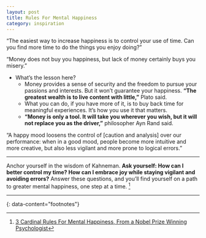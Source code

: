 ```yaml
---
layout: post
title: Rules For Mental Happiness
category: inspiration
---
```


“The easiest way to increase happiness is to control your use of time. Can you find more time to do the things you enjoy doing?”

“Money does not buy you happiness, but lack of money certainly buys you misery.”
- What’s the lesson here?
  - Money provides a sense of security and the freedom to pursue your passions and interests. But it won’t guarantee your happiness. __“The greatest wealth is to live content with little,”__ Plato said.
  - What you can do, if you have more of it, is to buy back time for meaningful experiences. It’s how you use it that matters.
  - __“Money is only a tool. It will take you wherever you wish, but it will not replace you as the driver,”__ philosopher Ayn Rand said.

“A happy mood loosens the control of [caution and analysis] over our performance: when in a good mood, people become more intuitive and more creative, but also less vigilant and more prone to logical errors.”

---

Anchor yourself in the wisdom of Kahneman. __Ask yourself: How can I better control my time? How can I embrace joy while staying vigilant and avoiding errors?__ Answer these questions, and you’ll find yourself on a path to greater mental happiness, one step at a time. [^1]

---
{: data-content="footnotes"}

[^1]: [3 Cardinal Rules For Mental Happiness, From a Nobel Prize Winning Psychologist](https://medium.com/personal-growth/3-cardinal-rules-for-mental-happiness-from-a-nobel-prize-winning-psychologist-8b948873fe12)
